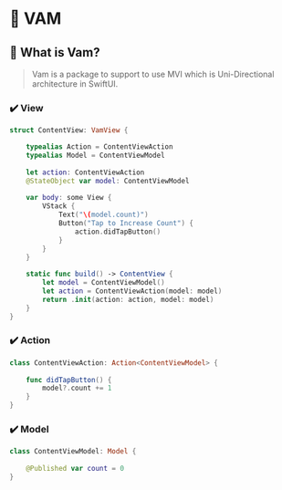# 🔄 VAM

## 🤔 What is Vam?
> Vam is a package to support to use MVI which is Uni-Directional architecture in SwiftUI.

### ✔️ View
```swift
struct ContentView: VamView {

    typealias Action = ContentViewAction
    typealias Model = ContentViewModel
    
    let action: ContentViewAction
    @StateObject var model: ContentViewModel
    
    var body: some View {
        VStack {
            Text("\(model.count)")
            Button("Tap to Increase Count") {
                action.didTapButton()
            }
        }
    }
    
    static func build() -> ContentView {
        let model = ContentViewModel()
        let action = ContentViewAction(model: model)
        return .init(action: action, model: model)
    }
}
```
### ✔️ Action
```swift
class ContentViewAction: Action<ContentViewModel> {
    
    func didTapButton() {
        model?.count += 1
    }
}
```
### ✔️ Model
```swift
class ContentViewModel: Model {
    
    @Published var count = 0
}
```
